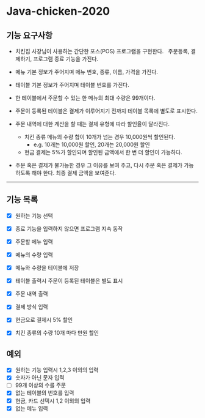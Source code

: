 # Java-chicken-2020

## 기능 요구사항

- 치킨집 사장님이 사용하는 간단한 포스(POS) 프로그램을 구현한다.   주문등록, 결제하기, 프로그램 종료 기능을 가진다.

- 메뉴 기본 정보가 주어지며 메뉴 번호, 종류, 이름, 가격을 가진다.
- 테이블 기본 정보가 주어지며 테이블 번호를 가진다.
- 한 테이블에서 주문할 수 있는 한 메뉴의 최대 수량은 99개이다.
- 주문이 등록된 테이블은 결제가 이루어지기 전까지 테이블 목록에 별도로 표시한다.



- 주문 내역에 대한 계산을 할 때는 결제 유형에 따라 할인율이 달라진다.
  - 치킨 종류 메뉴의 수량 합이 10개가 넘는 경우 10,000원씩 할인된다.
    - e.g. 10개는 10,000원 할인, 20개는 20,000원 할인
  - 현금 결제는 5%가 할인되며 할인된 금액에서 한 번 더 할인이 가능하다.

- 주문 혹은 결제가 불가능한 경우 그 이유를 보여 주고, 다시 주문 혹은 결제가 가능하도록 해야 한다. 최종 결제 금액을 보여준다.



---

## 기능 목록

- [x] 원하는 기능 선택
- [x] 종료 기능을 입력하지 않으면 프로그램 지속 동작

- [x] 주문할 메뉴 입력
- [x] 메뉴의 수량 입력
- [x] 메뉴와 수량을 테이블에 저장
- [x] 테이블 출력시 주문이 등록된 테이블은 별도 표시
- [x] 주문 내역 출력
- [x] 결제 방식 입력
- [x] 현금으로 결제시 5% 할인
- [x] 치킨 종류의 수량 10개 마다 만원 할인



## 예외

- [x] 원하는 기능 입력시 1,2,3 이외의 입력
- [x] 숫자가 아닌 문자 입력
- [ ] 99개 이상의 수를 주문
- [x] 없는 테이블의 번호를 입력
- [x] 현금, 카드 선택시 1,2 이외의 입력
- [x] 없는 메뉴 입력